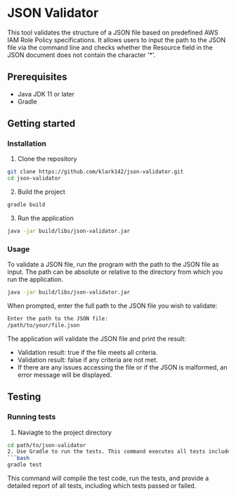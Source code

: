 # JSON Validator
This tool validates the structure of a JSON file based on predefined AWS IAM Role Policy specifications. It allows users to input the path to the JSON file via the command line and checks whether the Resource field in the JSON document does not contain the character '*'.

## Prerequisites
 - Java JDK 11 or later
 - Gradle

## Getting started
### Installation
1. Clone the repository
```bash
git clone https://github.com/klark142/json-validator.git
cd json-validator
```
2. Build the project
```bash
gradle build
```
3. Run the application
```bash
java -jar build/libs/json-validator.jar
```
### Usage
To validate a JSON file, run the program with the path to the JSON file as input. The path can be absolute or relative to the directory from which you run the application.
```bash
java -jar build/libs/json-validator.jar
```
When prompted, enter the full path to the JSON file you wish to validate:
```bash
Enter the path to the JSON file:
/path/to/your/file.json
```
The application will validate the JSON file and print the result:
- Validation result: true if the file meets all criteria.
- Validation result: false if any criteria are not met.
- If there are any issues accessing the file or if the JSON is malformed, an error message will be displayed.

## Testing
### Running tests
1. Naviagte to the project directory
```bash
cd path/to/json-validator
2. Use Gradle to run the tests. This command executes all tests included in the project:
```bash
gradle test
```
This command will compile the test code, run the tests, and provide a detailed report of all tests, including which tests passed or failed.
